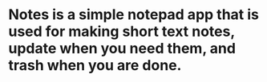 # Notes is a simple notepad app that is used for making short text notes, update when you need them, and trash when you are done.
